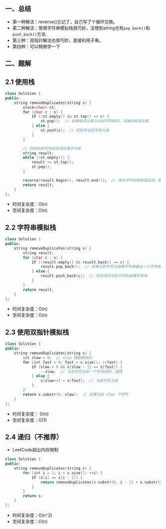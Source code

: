 ## 一、总结
- 第一种解法：reverse()忘记了，自己写了个循环交换。
- 第二种解法：使用字符串模拟栈很巧妙，没想到string也有`pop_back()`和`push_back()`方法.
- 第三种：双指针解法也很巧妙，直接利用子串。
- 第四种：可以稍微学一下

## 二、题解
## 2.1 使用栈

```C++
class Solution {
public:
    string removeDuplicates(string s) {
        stack<char> st;
        for (char c : s) {
            if (!st.empty() && st.top() == c) {
                st.pop();  // 如果栈顶元素与当前字符相同，则弹出栈顶元素
            } else {
                st.push(c);  // 否则将当前字符入栈
            }
        }

        // 将栈中的字符组合成结果字符串
        string result;
        while (!st.empty()) {
            result += st.top();
            st.pop();
        }

        reverse(result.begin(), result.end());  // 栈中字符的顺序是反的，翻转一下
        return result;
    }
};

```
- 时间复杂度：O(n)
- 空间复杂度：O(n)

## 2.2 字符串模拟栈
```C++
class Solution {
public:
    string removeDuplicates(string s) {
        string result;
        for (char c : s) {
            if (!result.empty() && result.back() == c) {
                result.pop_back();  // 如果当前字符与结果字符串最后一个字符相同，删除最后一个字符
            } else {
                result.push_back(c);  // 否则添加当前字符到结果字符串
            }
        }
        return result;
    }
};

```
- 时间复杂度：O(n)
- 空间复杂度：O(n)

## 2.3 使用双指针模拟栈
```C++
class Solution {
public:
    string removeDuplicates(string s) {
        int slow = 0;  // slow 模拟栈指针
        for (int fast = 0; fast < s.size(); ++fast) {
            if (slow > 0 && s[slow - 1] == s[fast]) {
                --slow;  // 当前字符与前一个字符相同，退栈
            } else {
                s[slow++] = s[fast];  // 当前字符入栈
            }
        }
        return s.substr(0, slow);  // 结果为前 slow 个字符
    }
};

```
- 时间复杂度： O(n)
- 空间复杂度：O(1)

## 2.4 递归（不推荐）
- LeetCode超出内存限制
```C++
class Solution {
public:
    string removeDuplicates(string s) {
        for (int i = 1; i < s.size(); ++i) {
            if (s[i] == s[i - 1]) {
                return removeDuplicates(s.substr(0, i - 1) + s.substr(i + 1));
            }
        }
        return s;
    }
};

```
- 时间复杂度：O(n^2)
- 空间复杂度：O(n)

